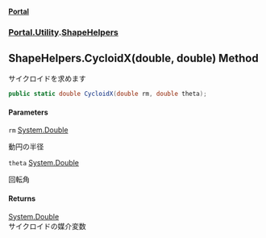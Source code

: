 #### [Portal](index.md 'index')
### [Portal.Utility](Portal.Utility.md 'Portal.Utility').[ShapeHelpers](ShapeHelpers.md 'Portal.Utility.ShapeHelpers')

## ShapeHelpers.CycloidX(double, double) Method

サイクロイドを求めます

```csharp
public static double CycloidX(double rm, double theta);
```
#### Parameters

<a name='Portal.Utility.ShapeHelpers.CycloidX(double,double).rm'></a>

`rm` [System.Double](https://docs.microsoft.com/en-us/dotnet/api/System.Double 'System.Double')

動円の半径

<a name='Portal.Utility.ShapeHelpers.CycloidX(double,double).theta'></a>

`theta` [System.Double](https://docs.microsoft.com/en-us/dotnet/api/System.Double 'System.Double')

回転角

#### Returns
[System.Double](https://docs.microsoft.com/en-us/dotnet/api/System.Double 'System.Double')  
サイクロイドの媒介変数